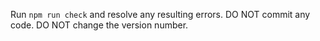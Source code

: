 Run `npm run check` and resolve any resulting errors.
DO NOT commit any code.
DO NOT change the version number.